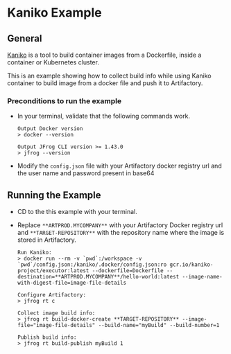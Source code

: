 # Kaniko Example
## General
[Kaniko](https://github.com/GoogleContainerTools/kaniko) is a tool to build container images from a Dockerfile, inside a container or Kubernetes cluster.

This is an example showing how to collect build info while using Kaniko  container to build image from a docker file and push it to Artifactory.

### Preconditions to run the example
* In your terminal, validate that the following commands work.
    ```console
    Output Docker version
    > docker --version

    Output JFrog CLI version >= 1.43.0
    > jfrog --version
    ```

* Modify the `config.json` file with your Artifactory docker registry url and the user name and password present in base64

## Running the Example
* CD to the this example with your terminal.

* Replace `**ARTPROD.MYCOMPANY**` with your Artifactory Docker registry url and `**TARGET-REPOSITORY**` with the repository name where the image is stored in Artifactory.

    ```console
    Run Kaniko:
    > docker run --rm -v `pwd`:/workspace -v `pwd`/config.json:/kaniko/.docker/config.json:ro gcr.io/kaniko-project/executor:latest --dockerfile=Dockerfile --destination=**ARTPROD.MYCOMPANY**/hello-world:latest --image-name-with-digest-file=image-file-details

    Configure Artifactory:
    > jfrog rt c

    Collect image build info:
    > jfrog rt build-docker-create **TARGET-REPOSITORY** --image-file="image-file-details" --build-name="myBuild" --build-number=1

    Publish build info:
    > jfrog rt build-publish myBuild 1
    ```